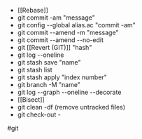 - [[Rebase]]
- git commit -am "message"
- git config --global alias.ac "commit -am"
- git commit --amend -m "message"
- git commit --amend --no-edit
- git [[Revert (GIT)]] "hash"
- git log --oneline
- git stash save "name"
- git stash list
- git stash apply "index number"
- git branch -M "name"
- git log --graph --oneline --decorate
- [[Bisect]]
- git clean -df (remove untracked files)
- git check-out -

#git 